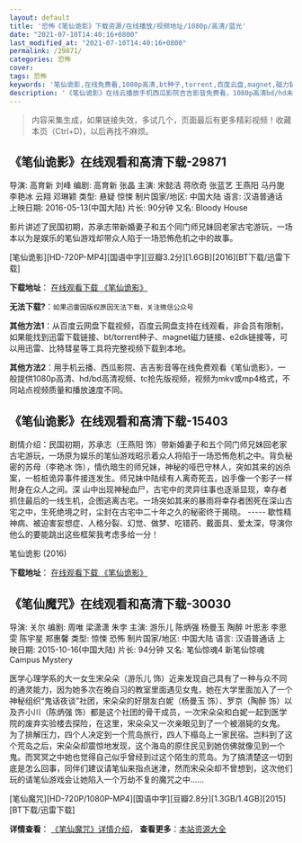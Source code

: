 ```yaml
---
layout: default
title: '恐怖《笔仙诡影》下载资源/在线播放/视频地址/1080p/高清/蓝光'
date: "2021-07-10T14:40:16+0800"
last_modified_at: "2021-07-10T14:40:16+0800"
permalink: /29871/
categories: 恐怖
cover:
tags: 恐怖
keywords: '笔仙诡影,在线免费看,1080p高清,bt种子,torrent,百度云盘,magnet,磁力链,迅雷下载资源'
description: '《笔仙诡影》在线云播放手机西瓜影院吉吉影音免费看，1080p高清bd/hd未删减完整版和tc抢先枪版，mkv/mp4格式，附带bt/torrent种子、magnet/磁力链、百度云盘、网盘资源迅雷下载链接'
---
```


>内容采集生成，如果链接失效，多试几个，页面最后有更多精彩视频！收藏本页（Ctrl+D)，以后再找不麻烦。


## 《笔仙诡影》在线观看和高清下载-29871

导演: 高育新 刘峰 编剧: 高育新 张晶 主演: 宋懿洁 蒋欣奇 张蓝艺 王燕阳 马丹旎 李艳冰 云翔 邓琳颖 类型: 悬疑 惊悚 制片国家/地区: 中国大陆 语言: 汉语普通话 上映日期: 2016-05-13(中国大陆) 片长: 90分钟 又名: Bloody House

影片讲述了民国初期，苏承志带新婚妻子和五个同门师兄妹回老家古宅游玩，一场本以为是娱乐的笔仙游戏却带众人陷于一场恐怖危机之中的故事。


[笔仙诡影][HD-720P-MP4][国语中字][豆瓣3.2分][1.6GB][2016][BT下载/迅雷下载]

**下载地址**： [在线观看下载 《笔仙诡影》](https://www.btdx8.com/torrent/bloody_house_2016.html) 


**无法下载?**：`如果迅雷因版权原因无法下载，关注微信公众号 `

**其他方法1**：从百度云网盘下载视频，百度云网盘支持在线观看，非会员有限制，如果能找到迅雷下载链接、bt/torrent种子、magnet磁力链接、e2dk链接等，可以用迅雷、比特彗星等工具将完整视频下载到本地。

**其他方法2**：用手机云播、西瓜影院、吉吉影音等在线免费观看《笔仙诡影》，一般提供1080p高清、hd/bd高清视频、tc抢先版视频，视频为mkv或mp4格式，不同站点视频质量和播放速度不同。


## 《笔仙诡影》在线观看和高清下载-15403

剧情介绍：民国初期，苏承志（王燕阳 饰）带新婚妻子和五个同门师兄妹回老家古宅游玩，一场原为娱乐的笔仙游戏昭示着众人将陷于一场恐怖危机之中。背负秘密的苏母（李艳冰 饰），情仇暗生的师兄妹，神秘的哑巴守林人，突如其来的凶杀案，一桩桩诡异事件接连发生。师兄妹中陆续有人离奇死去，凶手像一个影子一样附身在众人之间。深 山中出现神秘血尸，古宅中的灵异往事也逐渐显现，幸存者抓住最后的一线生机，企图逃离古宅。一场突如其来的暴雨将幸存者困死在深山古宅之中，生死绝境之时，尘封在古宅中二十年之久的秘密终于揭晓。 ----- 歇性精神病、被迫害妄想症、人格分裂、幻觉、做梦、吃错药、戴面具、爱太深，导演你他么的要能跳出这些框架我考虑多给一分！


笔仙诡影 (2016)

**下载地址**： [在线观看下载 《笔仙诡影》](https://www.btbtdy.me/btdy/dy4629.html) 


## 《笔仙魔咒》在线观看和高清下载-30030

导演: 关尔 编剧: 周唯 梁潇潇 朱孛 主演: 游乐儿 陈炳强 杨曼玉 陶醉 叶思浵 李思雯 陈宇星 郑惠馨 类型: 惊悚 恐怖 制片国家/地区: 中国大陆 语言: 汉语普通话 上映日期: 2015-10-16(中国大陆) 片长: 94分钟 又名: 笔仙惊魂4 新笔仙惊魂 Campus Mystery

医学心理学系的大一女生宋朵朵（游乐儿 饰）近来发现自己具有了一种与众不同的通灵能力，因为她多次在晚自习的教室里面遇见女鬼，她在大学里面加入了一个神秘组织“鬼话夜谈”社团，宋朵朵的好朋友白妮（杨曼玉 饰）、罗京（陶醉 饰）以及齐小川（陈炳强 饰）都是这个社团的骨干成员，一次宋朵朵和白妮一起到医学院的废弃实验楼去探险，在这里，宋朵朵又一次亲眼见到了一个被溺毙的女鬼。 为了排解压力，四个人决定到一个荒岛旅行，四人下榻岛上一家民宿。岂料到了这个荒岛之后，宋朵朵却震惊地发现，这个海岛的原住民见到她仿佛就像见到一个鬼。而冥冥之中她也觉得自己似乎曾经到过这个陌生的荒岛。为了搞清楚这一切到底是怎么回事，同伴们建议请笔仙来指点迷津，然而宋朵朵却不曾想到，这次他们玩的请笔仙游戏会让她陷入一个万劫不复的魔咒之中……


[笔仙魔咒][HD-720P/1080P-MP4][国语中字][豆瓣2.8分][1.3GB/1.4GB][2015][BT下载/迅雷下载]

**详情查看**： [《笔仙魔咒》详情介绍](/movie/30030/)， **查看更多**：[本站资源大全](/movie/t/all/)

